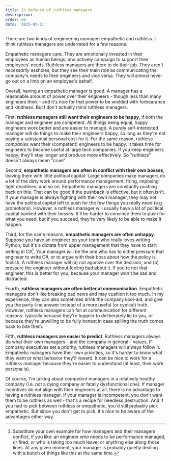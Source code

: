 ```yaml
---
title: In defense of ruthless managers
description: --
order: 60
date: '2025-03-31'
---
```


There are two kinds of engineering manager: empathetic and ruthless. I think ruthless managers are underrated for a few reasons.

Empathetic managers care. They are emotionally invested in their employees as human beings, and actively campaign to support their employees' needs. Ruthless managers are there to do their job. They aren't _necessarily_ assholes, but they see their main role as communicating the company's needs to their engineers and vice versa. They will almost never go out on a limb on an employee's behalf.

Overall, having an empathetic manager is good. A manager has a reasonable amount of power over their engineers - though less than many engineers think - and it's nice for that power to be wielded with forbearance and kindness. But I don't actually mind ruthless managers. 

First, **ruthless managers still want their engineers to be happy**, if both the manager and engineer are competent. All things being equal, happy engineers work better and are easier to manage. A purely self-interested manager will do things to make their engineers happy, so long as they're not paying a substantial personal cost for it. For the same reason, ruthless _companies_ want their (competent) engineers to be happy. It takes time for engineers to become useful at large tech companies. If you keep engineers happy, they'll stay longer and produce more effectively. So "ruthless" doesn't always mean "cruel".

Second, **empathetic managers are often in conflict with their own bosses**, leaving them with little political capital. Large companies make managers do a lot of the dirty work around performance management, firing, imposing tight deadlines, and so on. Empathetic managers are constantly pushing back on this. That can be good if the pushback is effective, but it often isn't. If your manager is always fighting with their own manager, they may not have the political capital left to push for the few things you really need (e.g. promotions). However, a ruthless manager will usually have a lot of political capital banked with their bosses. It'll be harder to convince them to push for what you need, but if you succeed, they're very likely to be able to make it happen.

Third, for the same reasons, **empathetic managers are often unhappy**. Suppose you have an engineer on your team who really loves writing Python, but it's a dictate from upper management that they have to start writing in C#[^1]. Your manager will be the one who has to either pressure that engineer to write C#, or to argue with their boss about how the policy is foolish. A ruthless manager will (a) not agonize over the decision, and (b) pressure the engineer without feeling bad about it. If you're not that engineer, this is better for you, because your manager won't be sad and distracted.

Fourth, **ruthless managers are often better at communication**. Empathetic managers don't like breaking bad news and may cushion it too much. In my experience, they can also sometimes drink the company kool-aid, and give you the party-line answer instead of a more useful (or cynical) truth. However, ruthless managers can fail at communication for different reasons: typically because they're happier to deliberately lie to you, or because they're unwilling to be fully honest in case spilling the truth comes back to bite them.

Fifth, **ruthless managers are easier to predict**. Ruthless managers always do what their own managers - and the company in general - values. If company executives set a priority, ruthless managers will always follow it. Empathetic managers have their own priorities, so it's harder to know what they want or what behavior they'll reward. It can be nice to work for a ruthless manager because they're easier to understand (at least, their work persona is).

Of course, I'm talking about _competent_ managers in a relatively healthy company (i.e. not a dying company or fatally dysfunctional one). If manager incentives do not align with their engineers at all, there is no advantage to having a ruthless manager. If your manager is incompetent, you don't want them to be ruthless as well - that's a recipe for needless destruction. And if you had to pick between ruthless or empathetic, you'd still probably pick empathetic. But since you don't get to pick, it's nice to be aware of the advantages either way.


[^1]: Substitute your own example for how managers and their managers conflict, if you like: an engineer who needs to be performance managed, or fired, or who is taking too much leave, or anything else along those lines. At any given moment, your manager is probably quietly dealing with a bunch of things like this at the same time.